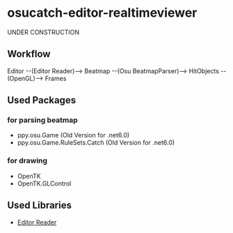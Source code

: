 # osucatch-editor-realtimeviewer

UNDER CONSTRUCTION

## Workflow

Editor --(Editor Reader)--> Beatmap --(Osu BeatmapParser)--> HitObjects --(OpenGL)--> Frames

## Used Packages

### for parsing beatmap
- ppy.osu.Game (Old Version for .net6.0)
- ppy.osu.Game.RuleSets.Catch (Old Version for .net6.0)

### for drawing
- OpenTK
- OpenTK.GLControl

## Used Libraries

- [Editor Reader](https://github.com/Karoo13/EditorReader)
